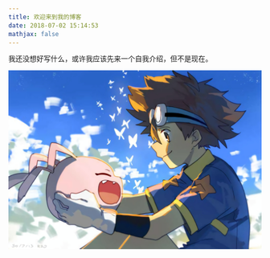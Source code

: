 ```yaml
---
title: 欢迎来到我的博客
date: 2018-07-02 15:14:53
mathjax: false
---
```

我还没想好写什么，或许我应该先来一个自我介绍，但不是现在。

![](/img/PunkLi.jpg)